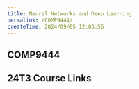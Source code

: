 ```yaml
---
title: Neural Networks and Deep Learning
permalink: /COMP9444/
createTime: 2024/09/05 12:03:56
---
```


<script setup>
import unswUpdating from '@unswUpdating'
</script>

<div class="hao-card card-title">

## COMP9444 <unswUpdating />

<p>
<HButton icon='mdi:lecture' title='Lecture' src='Lecture/'/>

<HButton alt icon='streamline:group-meeting-call' title='Tutorial' src='Tutorial/'/>

<HButton alt icon='mdi:book-open' title='Ed Lessons' src='Ed/'/>
</p>

</div>

<div class="how_qb">

## 24T3 Course Links

<p>
<HButton img='/webcms3.ico' title='WebCMS3' src='https://webcms3.cse.unsw.edu.au/COMP9444/24T3/'/>

<HButton alt img='/webcms3.ico' title='Lectures' src='https://webcms3.cse.unsw.edu.au/COMP9444/24T3/resources/101807'/>
</p>


<p>
<HButton img='/icon/edstemstrfavicon-64x64.e314354e.png' title='Forum' src='https://edstem.org/au/courses/18763/discussion/'/>
</p>

<p>
<HButton alt icon='ph:video' title='Lecture Recordings (Tuesday)' src='https://moodle.telt.unsw.edu.au/mod/lti/launch.php?id=6874396&triggerview=0'/>

<HButton alt icon='ph:video' title='Lecture Recordings (Thursday)' src='https://moodle.telt.unsw.edu.au/mod/lti/launch.php?id=6874396&triggerview=0'/>
</p>



<p>
<HButton icon='devicon:moodle' title='Moodle' src='https://moodle.telt.unsw.edu.au/course/view.php?id=86736'/>
</p>

</div>